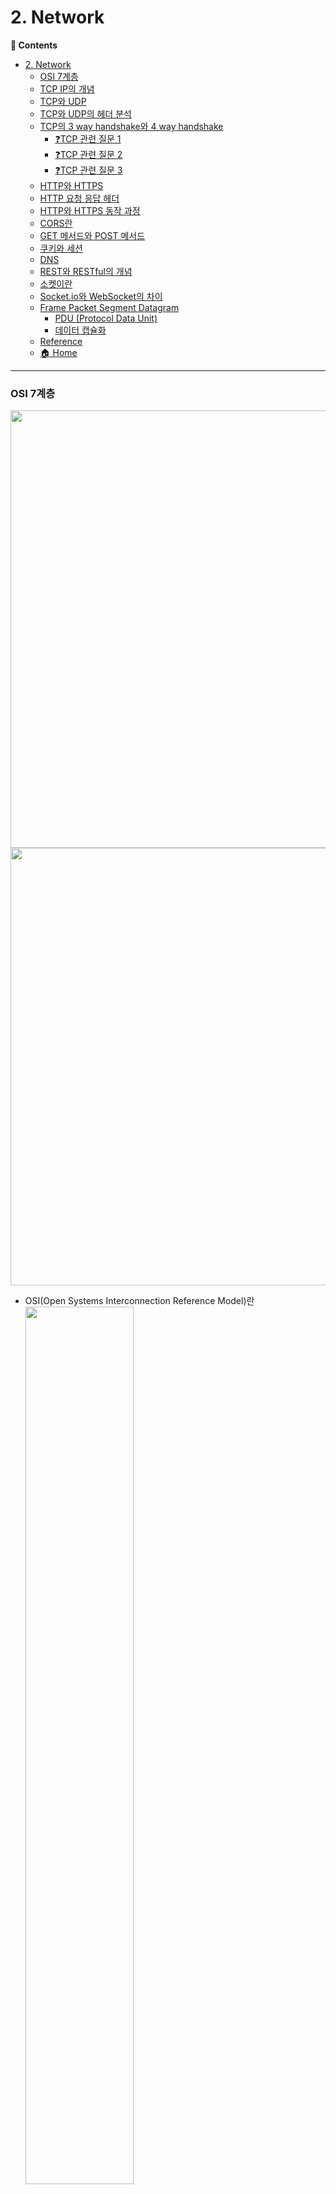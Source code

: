 # 2. Network
**:book: Contents**
- [2. Network](#2-network)
    - [OSI 7계층](#osi-7계층)
    - [TCP IP의 개념](#tcp-ip의-개념)
    - [TCP와 UDP](#tcp와-udp)
    - [TCP와 UDP의 헤더 분석](#tcp와-udp의-헤더-분석)
    - [TCP의 3 way handshake와 4 way handshake](#tcp의-3-way-handshake와-4-way-handshake)
      - [:question:TCP 관련 질문 1](#questiontcp-관련-질문-1)
      - [:question:TCP 관련 질문 2](#questiontcp-관련-질문-2)
      - [:question:TCP 관련 질문 3](#questiontcp-관련-질문-3)
    - [HTTP와 HTTPS](#http와-https)
    - [HTTP 요청 응답 헤더](#http-요청-응답-헤더)
    - [HTTP와 HTTPS 동작 과정](#http와-https-동작-과정)
    - [CORS란](#cors란)
    - [GET 메서드와 POST 메서드](#get-메서드와-post-메서드)
    - [쿠키와 세션](#쿠키와-세션)
    - [DNS](#dns)
    - [REST와 RESTful의 개념](#rest와-restful의-개념)
    - [소켓이란](#소켓이란)
    - [Socket.io와 WebSocket의 차이](#socketio와-websocket의-차이)
    - [Frame Packet Segment Datagram](#frame-packet-segment-datagram)
      - [PDU (Protocol Data Unit)](#pdu-protocol-data-unit)
      - [데이터 캡슐화](#데이터-캡슐화)
  - [Reference](#reference)
  - [:house: Home](#house-home)


---

### OSI 7계층
<img src="https://github.com/user-attachments/assets/75d24049-df36-4823-be9b-6b538ba81771" width="700px">
<img src="https://github.com/user-attachments/assets/bf90f469-1d9c-4e8e-a2af-22ab1f1ff1fb" width="700px">

* OSI(Open Systems Interconnection Reference Model)란
    <img src="./images/osi-7-layer.png" width="60%" height="60%">
    * 국제표준화기구(ISO)에서 개발한 모델로, 컴퓨터 네트워크 프로토콜 디자인과 통신을 계층으로 나누어 설명한 것이다.
    * 이 모델은 프로토콜을 기능별로 나눈 것이다. 
    * 각 계층은 하위 계층의 기능만을 이용하고, 상위 계층에게 기능을 제공한다. 
    * '프로토콜 스택' 혹은 '스택'은 이러한 계층들로 구성되는 프로토콜 시스템이 구현된 시스템을 가리키는데, 프로토콜 스택은 하드웨어나 소프트웨어 혹은 둘의 혼합으로 구현될 수 있다. 
    * 일반적으로 하위 계층들은 하드웨어로, 상위 계층들은 소프트웨어로 구현된다.
1. 물리 계층(Physical layer)
    * 네트워크의 기본 네트워크 하드웨어 전송 기술을 이룬다. 
    * 네트워크의 높은 수준의 기능의 논리 데이터 구조를 기초로 하는 필수 계층이다.
    * 전송 단위는 `Bit`이다.
      * 데이터를 0과 1의 전기적 신호로 변환
    * 전송에 필요한 기계적/전기적/기능적 특성을 정의
2. 데이터 링크 계층(Data link layer)
    * 포인트 투 포인트(Point to Point) 간 신뢰성있는 전송을 보장하기 위한 계층으로 CRC 기반의 오류 제어와 흐름 제어가 필요하다.
      * `CRC(Cyclic Redundancy Check)`는 데이터 전송 및 저장 시 오류를 감지하는 기술입니다. 
    * 주소 값은 물리적으로 할당 받는데, 이는 네트워크 카드가 만들어질 때부터 맥 주소(MAC address)가 정해져 있다는 뜻이다. 
    * 데이터 링크 계층의 가장 잘 알려진 예는 이더넷이다.
      * 이더넷(Ethernet)은 주로 근거리 통신망(LAN; Local Area Network)과 장거리 통신망(WAN; Wide Area Network)에서 가장 널리 사용되는 네트워크 기술 표준입니다. MAC(Media Access Control) 주소를 사용하여 각 기기를 식별합니다.
    * 송/수신 간 속도 차이 해결을 위한 `흐름 제어` 기능
    * 프레임 동기화 / 오류 제어 기능 / 노드 간 프레임 전송
    * 데이터 전송 단위는 Frame이다.
      * [암기tip] 데프콘 (데이터 Frame)
3. 네트워크 계층(Network layer)
    * 여러개의 노드를 거칠때마다 경로를 찾아주는 역할을 하는 계층으로 다양한 길이의 데이터를 네트워크들을 통해 전달하고, 그 과정에서 전송 계층이 요구하는 서비스 품질(QoS)을 제공하기 위한 기능적, 절차적 수단을 제공한다. 
    * 네트워크 계층은 라우팅, 흐름 제어, 세그멘테이션(segmentation/desegmentation), 오류 제어, 인터네트워킹(Internetworking) 등을 수행한다. 
      * `라우팅`: 네트워크에서 데이터 패킷을 목적지까지 전달하기 위한 최적 경로를 선택하는 과정
      * `흐름 제어`: 송신자와 수신자 간의 데이터 전송 속도를 조절하여 수신자의 처리 능력을 초과하지 않도록 하는 기술
      * `세그멘테이션`: 큰 데이터를 네트워크로 전송하기 쉽도록 작은 단위의 세그먼트로 나누는 과정
      * `디세그멘테이션`: 세그먼트로 나뉘어 전송된 데이터를 수신 측에서 다시 원래의 메시지로 재조립하는 과정
      * `오류 제어`: 데이터 전송 중 발생할 수 있는 오류를 감지하고 수정하는 기술
      * `인터네트워킹`: 서로 다른 네트워크들을 연결하여 하나의 큰 네트워크로 통합하는 기술
    * 논리적인 주소 구조(IP), 곧 네트워크 관리자가 직접 주소를 할당하는 구조를 가지며, 계층적(hierarchical)이다.
    * 데이터 전송 단위는 Datagram(Packet)이다.
    * 개방 시스템 간 네트워크 연결을 관리, 데이터 교환 경로를 설정(Routing), 트래픽 제어, 패킷 정보를 전달
4. 전송 계층(Transport layer)
    * 양 끝단(End to end)의 사용자들이 신뢰성있는 데이터를 주고 받을 수 있도록 해 주어, 상위 계층들이 데이터 전달의 유효성이나 효율성을 생각하지 않도록 해준다. 
    * `시퀀스 넘버 기반의 오류 제어 방식`을 사용한다.
      1. 패킷 식별: 각 데이터 패킷에 고유한 시퀸스 번호를 부여
      2. 순서 보장: 수신 측에서 패킷의 순서를 확인하고 올바른 순서로 재조립할 수 있음
      3. 중복 감지: 같은 시퀸스 번호를 가진 패킷이 중복 수신되면 이를 감지하고 제거
      4. 손실 감지: 시퀸스 번호의 불연속성을 통해 패킷 손실을 감지
      5. 재전송 요청: 손실된 패킷에 대해 특정 시퀸스 번호의 재전송을 요청
      6. 흐름 제어: 수신 측의 처리 능력에 맞춰 송신 측의 전송 속도를 조절
    * 전송 계층은 특정 연결의 유효성을 제어하고, 일부 프로토콜은 상태 개념이 있고(stateful), 연결 기반(connection oriented)이다. (이는 전송 계층이 패킷들의 전송이 유효한지 확인하고 전송 실패한 패킷들을 다시 전송한다는 것을 뜻한다.) 
    * 가장 잘 알려진 전송 계층의 예는 TCP이다.
    * 데이터 전송 단위는 Segment이다.
5. 세션 계층(Session layer)
    * 양 끝단의 응용 프로세스가 통신을 관리하기 위한 방법을 제공한다. 
    * 동시 송수신 방식(duplex), 반이중 방식(half-duplex), 전이중 방식(Full Duplex)의 통신과 함께, 체크 포인팅과 유휴, 종료, 다시 시작 과정 등을 수행한다. 
      * `duplex`: 양방향 통신 방식을 의미
      * `half-duplex`: 양방향 통신이 가능하지만, 동시에는 불가능한 방식 -> ex. 무전기
      * `full-duplex`: 양방향 동시 통신이 가능한 방식 -> ex. 전화
      * `check pointing`: 시스템의 현재 상태를 저장하여, 나중에 복구할 수 있게 하는 기술
      * `유휴`: 시스템이나 프로세스가 현재 작업을 수행하지 않고, 대기 상태에 있는 경우를 의미합니다. 자원이 사용되지 않고 비어 있는 상태입니다.
      * `종료(Termination)`: 프로그램이나 프로세스의 실행이 끝나는 것을 의미합니다.
      * `다시 시작(Restart)`: 시스템이나 프로그램을 종료한 후 다시 시작하는 것을 의미합니다.
    * 이 계층은 TCP/IP 세션을 만들고 없애는 책임을 진다.
    * 컴퓨터 간 `세션/연결을 생성/유지/종료`하여 적절한 통신 상태를 유지
6. 표현 계층(Presentation layer)
    * `코드 간의 번역`을 담당하여 사용자 시스템에서 데이터의 형식상 차이를 다루는 부담을 응용 계층으로부터 덜어 준다.
    * 응용-세션 간 코드/데이터 변환, 데이터 암호화/압
    * MIME 인코딩이나 암호화 등의 동작이 이 계층에서 이루어진다.
      * `MIME 인코딩`: 이메일을 통해 다양한 형식의 데이터를 안전하고 효율적으로 전송할 수 있게 해주는 기술
7. 응용 계층(Application layer)
    * 응용 프로세스와 직접 관계하여 일반적인 응용 서비스를 수행한다. 
    * 일반적인 응용 서비스는 관련된 응용 프로세스들 사이의 전환을 제공한다.
    * 응용 프로그램이 OSI 환경에 접속 가능한 서비스

> :arrow_double_up:[Top](#2-network)    :leftwards_arrow_with_hook:[Back](https://github.com/Do-Hee/tech-interview#2-network)    :information_source:[Home](https://github.com/Do-Hee/tech-interview#tech-interview)
> - [https://ko.wikipedia.org/wiki/OSI_%EB%AA%A8%ED%98%95](https://ko.wikipedia.org/wiki/OSI_%EB%AA%A8%ED%98%95)
> - [[입문용] 프로토콜과 OSI 7 layer 설명! 네트워크의 기능들이 어떻게 구조화 돼서 동작하는지를 설명합니다! 👍](https://www.youtube.com/watch?v=6l7xP7AnB64)

### TCP IP의 개념
<!-- * 네트워크를 상호 연결시켜 정보를 전송할 수 있도록 하는 기능을 가진 다수의 프로토콜이 모여있는 프로토콜 집합
* 인터넷: 데이터 링크 계층을 지원하는 네트워크는 TCP/IP 프로토콜을 이용하여 상호 연결하는 네트워크 -->

> :arrow_double_up:[Top](#2-network)    :leftwards_arrow_with_hook:[Back](https://github.com/Do-Hee/tech-interview#2-network)    :information_source:[Home](https://github.com/Do-Hee/tech-interview#tech-interview)
> - []()

### TCP와 UDP
* 네트워크 계층 중 **전송 계층에서 사용하는 프로토콜**
* `TCP(Transmission Control Protocol)`  
    <img src="./images/tcp-virtual-circuit.png" width="60%" height="60%">
    * 인터넷 상에서 데이터를 메세지의 형태(**세그먼트** 라는 블록 단위)로 보내기 위해 IP와 함께 사용하는 프로토콜이다.
    * TCP와 IP를 함께 사용하는데, IP가 데이터의 배달을 처리한다면 TCP는 패킷을 추적 및 관리한다.
      1. IP(Internet Protocol)
         * 데이터의 배달을 담당합니다.
         * 패킷의 주소 지정과 라우팅을 처리합니다.
         * 최선의 노력으로 패킷을 전달하지만, 신뢰성은 보장하지 않습니다.
      2. TCP(Transmission Control Protocol)
         * IP 위에서 동작하며, 신뢰성 있는 데이터 전송을 담당합니다.
         * 패킷을 추적하고 관리합니다.
           * 패킷의 순서를 유지합니다.
           * 손실된 패킷을 재전송합니다.
           * 중복된 패킷을 제거합니다.
         * 흐름제어와 혼잡제어를 수행합니다.
     => 즉, IP가 데이터를 목적지로 전송하는 역할을 한다면, TCP는 그 데이터가 올바르게, 순서대로, 그리고 완전하게 전달되도록 관리하는 역할을 합니다. 이 두 프로토콜이 함께 작동하여 인터넷 통신의 기반을 형성합니다. 
    * **연결형 서비스로** 가상 회선 방식을 제공한다.
        * `연결형 서비스란?` 연결형 서비스는 데이터를 전송하기 전에 송신자와 수신자 간의 논리적인 연결을 먼저 설정하고, 데이터 전송이 끝나면 연결을 종료하는 방식의 서비스입니다. 이 과정에서 데이터의 신뢰성 있는 전송을 보장하며, 오류 제어와 흐름 제어를 수행합니다.
        * 3-way handshaking과정을 통해 연결을 설정하고, 4-way handshaking을 통해 연결을 해제한다.
    * 흐름제어 및 혼잡제어를 제공한다.
        * 흐름제어
            * 데이터를 송신하는 곳과 수신하는 곳의 데이터 처리 속도를 조절하여 수신자의 버퍼 오버플로우를 방지하는 것
            * 송신하는 곳에서 감당이 안되게 많은 데이터를 빠르게 보내 수신하는 곳에서 문제가 일어나는 것을 막는다.
        * 혼잡제어
            * 네트워크 내의 패킷 수가 넘치게 증가하지 않도록 방지하는 것
            * 정보의 소통량이 과다하면 패킷을 조금만 전송하여 혼잡 붕괴 현상이 일어나는 것을 막는다.
    * 높은 신뢰성을 보장한다.
    * UDP보다 속도가 느리다.
    * 전이중(Full-Duplex), 점대점(Point to Point) 방식이다.
        * 전이중
            * 전송이 `양방향`으로 동시에 일어날 수 있다.
        * 점대점
            * 각 연결이 정확히 2개의 종단점을 가지고 있다.
            * TCP는 네트워크 상의 두 지점 간에 직접적이고 전용적인 논리적 연결을 설정하여, 통신하는 방식을 사용합니다. 이는 데이터가 특정 송신자에서 특정 수신자로 직접 전송되며, 중간에 다른 노드를 거치지 않고, 양 끝점 간에 신뢰성 있는 통신을 보장합니다. => 약간 배민에서 한집배달 느낌 ㅋㅋ
        * 멀티캐스팅이나 브로드캐스팅을 지원하지 않는다.
          * TCP는 오직 두 지점 간의 일대일 통신만을 지원하도록 설계되어 있어, 하나의 송신자가 여러 수신자에게 동시에 데이터를 보내는 멀티태스킹이나 네트워크 상의 모든 기기에 데이터를 보내는 브로드캐스팅과 같은 일대다 통신 방식을 직접적으로 구현할 수 없습니다.
    * 연속성보다 신뢰성있는 전송이 중요할 때에 사용된다.
    * 프로토콜 헤더는 기본적으로 `20~60 Byte`
    * 패킷 단위의 스트림 위주 전달
      * TCP는 데이터를 연속적인 바이트 스트림으로 취급하지만, 실제 전송 시에는 이를 적절한 크기의 패킷(세그먼트)로 나누어 순서대로 전송합니다. 수신 측에서는 이 패킷들을 다시 원래의 연속적인 데이터 스트림으로 재구성합니다.
* `UDP(User Datagram Protocol)`  
    <img src="./images/udp-datagram.png" width="60%" height="60%">
    * 데이터를 **데이터그램** 단위로 처리하는 프로토콜이다.
      * 세그먼트는 TCP에서 사용하는 연속적인 데이터 스트림의 일부로, 순서가 있고 신뢰성 있는 전송을 보장하는 반면, 데이터그램은 UDP에서 사용되는 독립적인 메시지 단위로, 순서나 신뢰성이 보장되지 않지만 빠른 전송이 가능합니다.
    * **비연결형 서비스로** 데이터그램 방식을 제공한다.
        * 연결을 위해 할당되는 논리적인 경로가 없다.
        * 그렇기 때문에 각각의 패킷은 다른 경로로 전송되고, 각각의 패킷은 독립적인 관계를 지니게 된다.
        * 이렇게 데이터를 서로 다른 경로로 독립적으로 처리한다.
    * 정보를 주고 받을 때 정보를 보내거나 받는다는 신호절차를 거치지 않는다.
    * UDP헤더의 CheckSum 필드를 통해 최소한의 오류만 검출한다.
    * 신뢰성이 낮다.
    * TCP보다 속도가 빠르다.
    * 신뢰성보다는 연속성이 중요한 서비스, 예를 들면 실시간 서비스(streaming)에 사용된다.
* 참고
  * UDP와 TCP는 각각 별도의 포트 주소 공간을 관리하므로 같은 포트 번호를 사용해도 무방하다. 즉, 두 프로토콜에서 동일한 포트 번호를 할당해도 서로 다른 포트로 간주한다.
    * ex. UDP와 TCP의 독립적인 포트 사용
      예를 들어, 한 컴퓨터에서 다음과 같이 서비스를 운영할 수 있습니다.
      * TCP 80번 포트: 웹 서버 (HTTP)
      * UDP 80번 포트: 게임 서버<br/>
      
      => 이 경우, 두 서비스는 같은 포트 번호(80)를 사용하지만, 서로 다른 프로토콜(TCP와 UDP)를 사용하기 때문에 충돌 없이 동작합니다.
  * 또한 같은 모듈(UDP or TCP) 내에서도 클라이언트 프로그램에서 동시에 여러 커넥션을 확립한 경우에는 서로 다른 포트 번호를 동적으로 할당한다. (동적할당에 사용되는 포트번호는 49,152~65,535이다.)
    * ex. 클라이언트의 동적 포트 할당
      웹 브라우저로 여러 웹사이트에 동시 접속하는 상황을 가정해보겠습니다.
      * 브라우저가 `www.example1.com`에 접속: 운영체제가 TCP 50001번 포트를 할당
      * 동시에 `www.example2.com`에 접속: 운영체제가 TCP 50002번 포트를 할당
      * 또 다른 탭에서 `www.example3.com`에 접속: 운영체제가 TCP 50003번 포트를 할당<br/>
      
      => 이렇게 하나의 프로그램(웹 브라우저)이 여러 연결을 만들 때, 운영체제는 각 연결에 대해 서로 다른 임시 포트 번호를 동적으로 할당합니다. 이를 통해 각 연결을 구분하고 데이터를 올바르게 라우팅할 수 있습니다. 
> :arrow_double_up:[Top](#2-network)    :leftwards_arrow_with_hook:[Back](https://github.com/Do-Hee/tech-interview#2-network)    :information_source:[Home](https://github.com/Do-Hee/tech-interview#tech-interview)
> - [http://mangkyu.tistory.com/15](http://mangkyu.tistory.com/15)
> - [http://ddooooki.tistory.com/21](http://ddooooki.tistory.com/21)
> - [http://www.inven.co.kr/webzine/news/?news=165870](http://www.inven.co.kr/webzine/news/?news=165870)

### TCP와 UDP의 헤더 분석

#### TCP Header
* TCP는 상위계층으로부터 데이터를 받아 **헤더**를 추가해 IP로 전송

![tcpheader](./images/tcpheader.png)

|필드|내용|크기(bits)|
|----|----|----|
|Source Port(송신지 포트)|출발지 포트 번호|16|
|Destination Port(수신지 포트)|목적지 포트 번호|16|
|Sequence Number(일련 번호)|송신자가 지정하는 순서 번호, **전송되는 바이트 수** 기준으로 증가<br/>SYN = 1 : 초기 시퀀스 번호. ACK 번호는 이 값에 + 1|32|<br/>송신자 --> 수신자 / 원활한 흐름 제어 목적
|Acknowledgment(ACK) Number(확인 응답 번호)|수신 프로세스가 제대로 **수신한 바이트의 수** 응답 용<br/>수신자가 송신자에게, 다음번 데이터가 몇 번째인지 전달|32|
|Header Length(Data Offset, 헤더 길이)|TCP 헤더 길이를 4바이트 단위로 표시(최소 20, 최대 60 바이트)<br/>실제 데이터 상에서의 TCP 세그먼트의 시작 위치의 오프셋|4|
|Resv(Reserved, 예약된 필드)|나중을 위해 0으로 채워진 예약 필드<br/>즉, 현재는 특별한 기능이 없지만, TCP 프로토콜의 향후 확장을 위해 남겨둔 공간|6|
|Flag Bit(TCP 플래그)|SYN, ACK, FIN 등 제어 번호(아래 표 참고)|6|
|Window Size(윈도우 크기)|**수신 윈도우의 버퍼 크기** 지정(0이면 송신 중지). 상대방의 확인 없이 전송 가능한 최대 바이트 수<br/>한 번에 전송할 수 있는 데이터 양|16|
|TCP Checksum(체크섬)|헤더와 데이터의 에러 확인 용도<br/>패킷의 오류 검출 코드|16|
|Urgent Pointer(긴급 위치)|현재 순서 번호부터 표시된 바이트까지 긴급한 데이터임을 표시, URG 플래그 비트가 지정된 경우에만 유효|16|
|Options|추가 옵션 있을 경우 표시|0~40|

  * Flag Bit

    |종류|내용|
    |----|----|
    |URG|- 긴급 위치 필드 유효 여부 설정<br/>- 긴급하게 처리해야 하는 데이터가 있음을 나타내며, URG플래그가 설정되면, 수신 측은 일반 데이터보다 우선적으로 이 데이터를 처리합니다. 예를 들면 파일 전송 중 전송 중단 요청과 같은 긴급 제어 메시지를 보낼 때 사용될 수 있습니다.<br/>- PSH 플래그와의 차이: PSH는 데이터를 즉시 전달하라는 의미인 반면, URG는 데이터의 우선순위를 높이는 의미입니다.|
    |ACK|응답 유효 여부 설정. 최초의 SYN 패킷 이후 모든 패킷은 ACK 플래그 설정 필요. 데이터를 잘 받았으면 긍정 응답으로 ACK(=SYN+1) 전송|
    |PSH|- 수신측에 버퍼링된 데이터를 상위 계층에 즉시 전달할 때<br/>- 밀어넣기, 즉각 전송 요구<br/>- PUSH 플래그는 TCP 헤더에 있는 플래그 중 하나로, 데이터를 즉시 처리해야 함을 나타냅니다. 이 플래그가 설정되면 수신 측에서는 버퍼에 데이터를 쌓아두지 않고, 즉시 상위 계층(응용 프로그램)으로 전달합니다.<br/>   1. 일반적으로 TCP는 효율성을 위해 데이터를 버퍼에 모아둡니다.<br/>   2. PSH 플래그가 설정되면 이 버퍼링 과정을 건너뜁니다.<br/>   3. 송신 측에서는 데이터를 즉시 보내라는 의미입니다.<br/>   4. 수신 측에서는 받은 데이터를 즉시 응용 프로그램에 전달하라는 의미입니다.<br/>=> 해당 기능은 실시간 통신이나 즉각적인 응답이 필요한 상황에서 유용하게 사용됩니다.<br/>|
    |RST|연결 리셋 응답 혹은 유효하지 않은 세그먼트 응답<br/>연결 초기화 비트|
    |SYN|연결 설정 요청. 양쪽이 보낸 최초 패킷에만 SYN 플래그 설정|
    |FIN|연결 종료 의사 표시|

#### UDP Header
![udpheader](./images/udpheader.png)

|필드|내용|크기(bits)|
|----|----|----|
|Source Port, Destination Port|송수신 애플리케이션의 포트 번호|16|
|Length|헤더와 데이터 포함 전체 길이|16|
|Checksum|헤더와 데이터의 에러 확인 용도. UDP는 에러 복구를 위한 필드가 불필요하기 때문에 TCP 헤더에 비해 간단|16|

> :arrow_double_up:[Top](#2-network)    :leftwards_arrow_with_hook:[Back](https://github.com/Do-Hee/tech-interview#2-network)    :information_source:[Home](https://github.com/Do-Hee/tech-interview#tech-interview)
> - [TCP 와 UDP 차이를 자세히 알아보자](https://velog.io/@hidaehyunlee/TCP-%EC%99%80-UDP-%EC%9D%98-%EC%B0%A8%EC%9D%B4)
> - [TCP, UDP header](https://cysecguide.blogspot.com/2018/04/tcp-udp-header.html)
> - [TCP 와 UDP [동작원리/헤더/차이점]](https://m.blog.naver.com/PostView.nhn?blogId=minki0127&logNo=220804490550&proxyReferer=https:%2F%2Fwww.google.com%2F)
> - [https://idchowto.com/?p=18352](https://idchowto.com/?p=18352)
> - [https://m.blog.naver.com/PostView.nhn?blogId=koromoon&logNo=120162515270&proxyReferer=https%3A%2F%2Fwww.google.co.kr%2F](https://m.blog.naver.com/PostView.nhn?blogId=koromoon&logNo=120162515270&proxyReferer=https%3A%2F%2Fwww.google.co.kr%2F)
> - [TCP 헤더 이렇게 외워볼까](https://www.youtube.com/watch?v=j6jN0QjHk_Y)

### TCP의 3 way handshake와 4 way handshake
![image](https://github.com/user-attachments/assets/96c2221c-1b8f-4b41-97f3-8db14deceec1)
![image](https://github.com/user-attachments/assets/30e0b0e8-8b18-4acf-80b2-9f987a434f8e)

* TCP는 장치들 사이에 논리적인 접속을 성립(establish)하기 위하여 연결을 설정하여 **신뢰성을 보장하는 연결형 서비스** 이다.
* 3-way handshake 란
  * TCP 통신을 이용하여 데이터를 전송하기 위해 네트워크 **연결을 설정(Connection Establish)** 하는 과정
  * 양쪽 모두 데이터를 전송할 준비가 되었다는 것을 보장하고, 실제로 데이터 전달이 시작하기 전에 한 쪽이 다른 쪽이 준비되었다는 것을 알 수 있도록 한다.
  * 즉, TCP/IP 프로토콜을 이용해서 통신을 하는 응용 프로그램이 데이터를 전송하기 전에 먼저 정확한 전송을 보장하기 위해 상대방 컴퓨터와 사전에 세션을 수립하는 과정을 의미한다.
      * A 프로세스(Client)가 B 프로세스(Server)에 연결을 요청
        <img src="./images/3-way-handshaking.png" width="60%" height="60%">
        1. A -> B: SYN
            * 접속 요청 프로세스 A가 연결 요청 메시지 전송 (SYN)
            * 송신자가 최초로 데이터를 전송할 때 Sequence Number를 임의의 랜덤 숫자로 지정하고, SYN 플래그 비트를 1로 설정한 세그먼트를 전송한다.
            * PORT 상태 - B: LISTEN, A: CLOSED
        2. B -> A: SYN + ACK
            * 접속 요청을 받은 프로세스 B가 요청을 수락했으며, 접속 요청 프로세스인 A도 포트를 열어 달라는 메시지 전송 (SYN + ACK)
            * 수신자는 Acknowledgement Number 필드를 (Sequence Number + 1)로 지정하고, SYN과 ACK 플래그 비트를 1로 설정한 세그먼트를 전송한다.
            * PORT 상태 - B: SYN_RCV, A: CLOSED
        3. A -> B: ACK
            * PORT 상태 - B: SYN_RCV, A: ESTABLISHED
            * 마지막으로 접속 요청 프로세스 A가 수락 확인을 보내 연결을 맺음 (ACK)
            * 이때, 전송할 데이터가 있으면 이 단계에서 데이터를 전송할 수 있다.
            * PORT 상태 - B: ESTABLISHED, A: ESTABLISHED
* 4-way handshake 란
  * TCP의 **연결을 해제(Connection Termination)** 하는 과정
      * A 프로세스(Client)가 B 프로세스(Server)에 연결 해제를 요청
        <img src="./images/4-way-handshaking.png" width="60%" height="60%">
        1. A -> B: FIN
            * 프로세스 A가 연결을 종료하겠다는 FIN 플래그를 전송
            * 프로세스 B가 FIN 플래그로 응답하기 전까지 연결을 계속 유지
        2. B -> A: ACK
            * 프로세스 B는 일단 확인 메시지를 보내고 자신의 통신이 끝날 때까지 기다린다. (이 상태가 TIME_WAIT 상태)
            * 수신자는 Acknowledgement Number 필드를 (Sequence Number + 1)로 지정하고, ACK 플래그 비트를 1로 설정한 세그먼트를 전송한다.
            * 그리고 자신이 전송할 데이터가 남아있다면 이어서 계속 전송한다.
        3. B -> A: FIN
            * 프로세스 B가 통신이 끝났으면 연결 종료 요청에 합의한다는 의미로 프로세스 A에게 FIN 플래그를 전송
        4. A -> B: ACK
            * 프로세스 A는 확인했다는 메시지를 전송
* 참고 - ***포트(PORT) 상태 정보***
  * CLOSED: 포트가 닫힌 상태
  * LISTEN: 포트가 열린 상태로 연결 요청 대기 중
  * SYN_RCV: SYNC 요청을 받고 상대방의 응답을 기다리는 중
  * ESTABLISHED: 포트 연결 상태
* 참고 - ***플래그 정보***
  * TCP Header에는 CONTROL BIT(플래그 비트, 6bit)가 존재하며, 각각의 bit는 "URG-ACK-PSH-RST-SYN-FIN"의 의미를 가진다.
    * 즉, 해당 위치의 bit가 1이면 해당 패킷이 어떠한 내용을 담고 있는 패킷인지를 나타낸다.
  * SYN(Synchronize Sequence Number) / 000010
    * 연결 설정. Sequence Number를 랜덤으로 설정하여 세션을 연결하는 데 사용하며, 초기에 Sequence Number를 전송한다.
  * ACK(Acknowledgement) / 010000
    * 응답 확인. 패킷을 받았다는 것을 의미한다.
    * Acknowledgement Number 필드가 유효한지를 나타낸다.
    * 양단 프로세스가 쉬지 않고 데이터를 전송한다고 가정하면 최초 연결 설정 과정에서 전송되는 첫 번째 세그먼트를 제외한 모든 세그먼트의 ACK 비트는 1로 지정된다고 생각할 수 있다.
  * FIN(Finish) / 000001
    * 연결 해제. 세션 연결을 종료시킬 때 사용되며, 더 이상 전송할 데이터가 없음을 의미한다.

> :arrow_double_up:[Top](#2-network)    :leftwards_arrow_with_hook:[Back](https://github.com/Do-Hee/tech-interview#2-network)    :information_source:[Home](https://github.com/Do-Hee/tech-interview#tech-interview)
> - [http://needjarvis.tistory.com/157](http://needjarvis.tistory.com/157)
> - [http://hyeonstorage.tistory.com/286](http://hyeonstorage.tistory.com/286)

#### :question:TCP 관련 질문 1
* Q. TCP의 연결 설정 과정(3단계)과 연결 종료 과정(4단계)이 단계가 차이나는 이유?
  * A. Client가 데이터 전송을 마쳤다고 하더라도 Server는 아직 보낼 데이터가 남아있을 수 있기 때문에 일단 FIN에 대한 ACK만 보내고, 데이터를 모두 전송한 후에 자신도 FIN 메시지를 보내기 때문이다.
  * [관련 Reference](http://ddooooki.tistory.com/21)

#### :question:TCP 관련 질문 2
* Q. 만약 Server에서 FIN 플래그를 전송하기 전에 전송한 패킷이 Routing 지연이나 패킷 유실로 인한 재전송 등으로 인해 FIN 패킷보다 늦게 도착하는 상황이 발생하면 어떻게 될까?
  * A. 이러한 현상에 대비하여 Client는 Server로부터 FIN 플래그를 수신하더라도 일정시간(Default: 240sec)동안 세션을 남겨 놓고 잉여 패킷을 기다리는 과정을 거친다. (TIME_WAIT 과정)
  * [관련 Reference](http://mindnet.tistory.com/entry/%EB%84%A4%ED%8A%B8%EC%9B%8C%ED%81%AC-%EC%89%BD%EA%B2%8C-%EC%9D%B4%ED%95%B4%ED%95%98%EA%B8%B0-22%ED%8E%B8-TCP-3-WayHandshake-4-WayHandshake)

#### :question:TCP 관련 질문 3
* Q. 초기 Sequence Number인 ISN을 0부터 시작하지 않고 난수를 생성해서 설정하는 이유?
  * A. Connection을 맺을 때 사용하는 포트(Port)는 유한 범위 내에서 사용하고 시간이 지남에 따라 재사용된다. 따라서 두 통신 호스트가 과거에 사용된 포트 번호 쌍을 사용하는 가능성이 존재한다. 서버 측에서는 패킷의 SYN을 보고 패킷을 구분하게 되는데 난수가 아닌 순처적인 Number가 전송된다면 이전의 Connection으로부터 오는 패킷으로 인식할 수 있다. 이런 문제가 발생할 가능성을 줄이기 위해서 난수로 ISN을 설정한다.
  * [관련 Reference](http://asfirstalways.tistory.com/356)

### HTTP와 HTTPS
- HTTP 프로토콜
    - 개념 
        - HyperText Transfer Protocol
        - 웹 상에서 클라이언트와 서버 간에 요청/응답(request/response)으로 정보를 주고 받을 수 있는 프로토콜
    - 특징 
        - 주로 HTML 문서를 주고받는 데에 쓰인다. 
        - TCP와 UDP를 사용하며, **80번 포트**를 사용한다.
        - 1) 비연결(Connectionless)
            - 클라이언트가 요청을 서버에 보내고 서버가 적절한 응답을 클라이언트에 보내면 바로 연결이 끊긴다.
        - 2) 무상태(Stateless)
            - 연결을 끊는 순간 클라이언트와 서버의 통신은 끝나며 상태 정보를 유지하지 않는다.
            - 각각의 클라이언트 요청에 대한 상태 정보(ex. 로그인 상태, 장바구니 내용, 이전 페이지 방문기록 등)를 서버가 유지하지 않는다는 의미입니다. 간단히 말해서, 서버는 이전 요청과 현재 요청을 연결짓지 않습니다. 만약 HTTP가 "state"하다면 매우 복잡해집니다. 그러나, 상황에 따라서 상태를 유지해야되는 경우가 있는데요, 그런 경우에는 쿠키나 세션을 사용하여 상태정보를 클라이언트와 서버간에 주고 받을 수 있습니다. 
- HTTPS 프로토콜 
    - 개념 
        - HyperText Transfer Protocol over Secure Socket Layer
            - 또는 HTTP over TLS, HTTP over SSL, HTTP Secure
        - 웹 통신 프로토콜인 HTTP의 보안이 강화된 버전의 프로토콜
    - 특징 
        - HTTPS의 기본 TCP/IP 포트로 **443번 포트**를 사용한다.
        - HTTPS는 소켓 통신에서 일반 텍스트를 이용하는 대신에, 웹 상에서 정보를 암호화하는 SSL이나 TLS 프로토콜을 통해 세션 데이터를 암호화한다. 
            - TLS(Transport Layer Security) 프로토콜은 SSL(Secure Socket Layer) 프로토콜에서 발전한 것이다.
              - SSL(Secure Socket Layer)
                - 웹 브라우저 <-> 서버 간 안전한 데이터 전송 목적
                - https로 시작
                - 443번 포트 사용
              - TLS (Transport Layer Security)
                - 인터넷 커뮤니케이션을 위한 개인 정보와 데이터 무결성을 제공하는 보안 프로토콜
                - SSL의 개선 버전
            - 두 프로토콜의 주요 목표는 기밀성(사생활 보호), 데이터 무결성, ID 및 디지털 인증서를 사용한 인증을 제공하는 것이다.
        - 따라서 데이터의 적절한 보호를 보장한다. 
            - 보호의 수준은 웹 브라우저에서의 구현 정확도와 서버 소프트웨어, 지원하는 암호화 알고리즘에 달려있다.
        - 금융 정보나 메일 등 중요한 정보를 주고받는 것은 HTTPS를, 아무나 봐도 상관 없는 페이지는 HTTP를 사용한다.
- HTTPS가 필요한 이유?
    - 클라이언트인 웹브라우저가 서버에 HTTP를 통해 웹 페이지나 이미지 정보를 요청하면 서버는 이 요청에 응답하여 요구하는 정보를 제공하게 된다.
    - 웹 페이지(HTML)는 텍스트이고, HTTP를 통해 이런 텍스트 정보를 교환하는 것이다.
    - 이때 주고받는 텍스트 정보에 주민등록번호나 비밀번호와 같이 민감한 정보가 포함된 상태에서 네트워크 상에서 중간에 제3자가 정보를 가로챈다면 보안상 큰 문제가 발생한다.
    - 즉, 중간에서 정보를 볼 수 없도록 주고받는 정보를 암호화하는 방법인 HTTPS를 사용하는 것이다.
- HTTPS의 원리 
    - **[공개키 알고리즘 방식](https://github.com/WeareSoft/tech-interview/blob/master/contents/security.md#대칭키와-비대칭키-차이)**
    - 암호화, 복호화시킬 수 있는 서로 다른 키(공개키, 개인키)를 이용한 암호화 방법 
        - 공개키: 모두에게 공개. 공캐키 저장소에 등록 
        - 개인키(비공개키): 개인에게만 공개. 클라이언트-서버 구조에서는 서버가 가지고 있는 비공개키 
    - 클라이언트 -> 서버 
        - 사용자의 데이터를 **공개키로 암호화** (공개키를 얻은 인증된 사용자)
        - 서버로 전송 (데이터를 가로채도 개인키가 없으므로 **복호화할 수 없음**)
        - 서버의 **개인키를 통해 복호화**하여 요청 처리 
- HTTPS의 장단점
    - 장점 
        - 네트워크 상에서 열람, 수정이 불가능하므로 안전하다.
    - 단점 
        - 암호화를 하는 과정이 웹 서버에 부하를 준다.
        - HTTPS는 설치 및 인증서를 유지하는데 추가 비용이 발생한다.
        - HTTP에 비해 느리다. 
        - 인터넷 연결이 끊긴 경우 재인증 시간이 소요된다.
            - HTTP는 비연결형으로 웹 페이지를 보는 중 인터넷 연결이 끊겼다가 다시 연결되어도 페이지를 계속 볼 수 있다.
            - 그러나 HTTPS의 경우에는 소켓(데이터를 주고 받는 경로) 자체에서 인증을 하기 때문에 인터넷 연결이 끊기면 소켓도 끊어져서 다시 HTTPS 인증이 필요하다.
            
> :arrow_double_up:[Top](#2-network)    :leftwards_arrow_with_hook:[Back](https://github.com/Do-Hee/tech-interview#2-network)    :information_source:[Home](https://github.com/Do-Hee/tech-interview#tech-interview)
> - [https://ko.wikipedia.org/wiki/HTTPS](https://ko.wikipedia.org/wiki/HTTPS)
> - [https://jeong-pro.tistory.com/89](https://jeong-pro.tistory.com/89)
> - [https://m.blog.naver.com/reviewer__/221294104297](https://m.blog.naver.com/reviewer__/221294104297)
> - [https://www.ibm.com/support/knowledgecenter/ko/SSFKSJ_7.1.0/com.ibm.mq.doc/sy10630_.htm](https://www.ibm.com/support/knowledgecenter/ko/SSFKSJ_7.1.0/com.ibm.mq.doc/sy10630_.htm)


### HTTP 요청 응답 헤더
- HTTP 헤더 내 일반 헤더(General Header) 항목
    - 요청 및 응답 메시지 모두에서 사용 가능한 일반 목적의(기본적인) 헤더 항목
    - 주요 항목들
        - **Date**: HTTP 메시지를 생성한 일시 (RFC 1123에서 규정)
            - `Date: Sat, 2 Oct 2018 02:00:12 GMT`
        - **Connection**: 클라이언트와 서버 간 연결에 대한 옵션 설정(다소 모호한 복잡성 있음)
            - `Connection: close` => 현재 HTTP 메시지 직후에 TCP 접속을 끊는다는 것을 알림
            - `Connection: Keep-Alive` => 현재 TCP 커넥션을 유지
        - **Cache-Control** 
        - **Pragma**
        - **Trailer**
-  HTTP 헤더 내 엔터티/개체 헤더 (Entity Header) 항목
    - 요청 및 응답 메시지 모두에서 사용 가능한 Entity(콘텐츠, 본문, 리소스 등)에 대한 설명 헤더 
    - 주요 항목들
        - **Content-Type**: 해당 개체에 포함되는 미디어 타입 정보
            - 컨텐츠의 타입(MIME 미디어 타입) 및 문자 인코딩 방식(EUC-KR,UTF-8 등)을 지정
            - 타입 및 서브타입(type/subtype)으로 구성 
            - `Content-Type: text/html; charset-latin-1` => 해당 개체가 html으로 표현된 텍스트 문서이고, iso-latin-1 문자 인코딩 방식으로 표현됨
        - **Content-Language**: 해당 개체와 가장 잘 어울리는 사용자 언어(자연언어)
        - **Content-Encoding**: 해당 개체 데이터의 압축 방식
            - `Content-Encoding: gzip, deflate`
            - 만일 압축이 시행되었다면, Content-Encoding 및 Content-Length 2개 항목을 토대로 압축 해제 가능 
        - **Content-Length**: 전달되는 해당 개체의 바이트 길이 또는 크기(10진수)
            - 응답 메시지 Body의 길이를 지정하거나, 특정 지정된 개체의 길이를 지정함
        - **Content-Location**: 해당 개체가 실제 어디에 위치하는가를 알려줌
        - **Content-Disposition**: 응답 Body를 브라우저가 어떻게 표시해야 할지 알려주는 헤더
            - inline인 경우 웹페이지 화면에 표시되고, attachment인 경우 다운로드
            - `Content-Disposition: inline`
            - `Content-Disposition: attachment; filename='filename.csv'`
            - 다운로드되길 원하는 파일은 attachment로 값을 설정하고, filename 옵션으로 파일명까지 지정해줄 수 있다.
            - 파일용 서버인 경우 이 태그를 자주 사용
        - **Content-Security-Policy**: 다른 외부 파일들을 불러오는 경우, 차단할 소스와 불러올 소스를 명시
            - *XSS 공격*에 대한 방어 가능 (허용한 외부 소스만 지정 가능)
            - `Content-Security-Policy: default-src https:` => https를 통해서만 파일을 가져옴
            - `Content-Security-Policy: default-src 'self'` => 자신의 도메인의 파일들만 가져옴
            - `Content-Security-Policy: default-src 'none'` => 파일을 가져올 수 없음
        - **Location**: 리소스가 리다이렉트(redirect)된 때에 이동된 주소, 또는 새로 생성된 리소스 주소
            - 300번대 응답이나 201 Created 응답일 때 어느 페이지로 이동할지를 알려주는 헤더
            - 새로 생성된 경우에 HTTP 상태 코드 `201 Created`가 반환됨
            - `HTTP/1.1 302 Found  Location: /`
                - 이런 응답이 왔다면 브라우저는 / 주소로 redirect한다.
        - **Last-Modified**: 리소스를 마지막으로 갱신한 일시
- HTTP 헤더 내 요청 헤더 (Request Header) 항목
    - 요청 헤더는 HTTP 요청 메시지 내에서만 나타나며 가장 방대하다.
    - 주요 항목들
        - **Host**: 요청하는 호스트에 대한 호스트명 및 포트번호 (***필수***)
            - Host 필드에 도메인명 및 호스트명 모두를 포함한 전체 URI(FQDN) 지정 필요
            - 이에 따라 동일 IP 주소를 갖는 단일 서버에 여러 사이트가 구축 가능
        - **User-Agent**: 클라이언트 소프트웨어(브라우저, OS) 명칭 및 버전 정보
        - **From**: 클라이언트 사용자 메일 주소 
            - 주로 검색엔진 웹 로봇의 연락처 메일 주소를 나타냄
            - 때로는, 이 연락처 메일 주소를 User-Agent 항목에 두는 경우도 있음
        - **Cookie**: 서버에 의해 Set-Cookie로 클라이언트에게 설정된 쿠키 정보
        - **Referer**: 바로 직전에 머물었던 웹 링크 주소
        - **If-Modified-Since**: 제시한 일시 이후로만 변경된 리소스를 취득 요청
        - **Authorization**: 인증 토큰(JWT/Bearer 토큰)을 서버로 보낼 때 사용하는 헤더
            - 토큰의 종류(Basic, Bearer 등) + 실제 토큰 문자를 전송
        - **Origin**
            - 서버로 POST 요청을 보낼 때, 요청이 어느 주소에서 시작되었는지 나타냄
            - 여기서 요청을 보낸 주소와 받는 주소가 다르면 *CORS 에러*가 발생
            - 응답 헤더의 **Access-Control-Allow-Origin**와 관련 
    - 다음 4개는 주로 HTTP 메세지 Body의 속성 또는 내용 협상용 항목들
        - **Accept**: 클라이언트 자신이 원하는 미디어 타입 및 우선순위를 알림
            - `Accept: */*` => 어떤 미디어 타입도 가능
            - `Accept: image/*` => 모든 이미지 유형
        - **Accept-Charset**: 클라이언트 자신이 원하는 문자 집합
        - **Accept-Encoding**: 클라이언트 자신이 원하는 문자 인코딩 방식
        - **Accept-Language**: 클라이언트 자신이 원하는 가능한 언어
        - 각각이 HTTP Entity Header 항목 중에 `Content-Type, Content-Type charset-xxx, Content-Encoding, Content-Language`과 일대일로 대응됨
- HTTP 헤더 내 응답 헤더 (Response Header) 항목
    - 특정 유형의 HTTP 요청이나 특정 HTTP 헤더를 수신했을 때, 이에 응답한다.
    - 주요 항목들
        - **Server**: 서버 소프트웨어 정보
        - **Accept-Range**
        - **Set-Cookie**: 서버측에서 클라이언트에게 세션 쿠키 정보를 설정 (RFC 2965에서 규정)
        - **Expires**: 리소스가 지정된 일시까지 캐시로써 유효함
        - **Age**: 캐시 응답. max-age 시간 내에서 얼마나 흘렀는지 알려줌(초 단위)
        - **ETag**: HTTP 컨텐츠가 바뀌었는지를 검사할 수 있는 태그
        - **Proxy-authenticate**
        - **Allow**: 해당 엔터티에 대해 서버 측에서 지원 가능한 HTTP 메소드의 리스트를 나타냄
            - 때론, HTTP 요청 메세지의 HTTP 메소드 OPTIONS에 대한 응답용 항목
                - OPTIONS: 웹서버측 제공 HTTP 메소드에 대한 질의
            - `Allow: GET,HEAD` => 웹 서버측이 제공 가능한 HTTP 메서드는 GET,HEAD 뿐임을 알림 (405 Method Not Allowed 에러와 함께)
        - **Access-Control-Allow-Origin**: 요청을 보내는 프론트 주소와 받는 백엔드 주소가 다르면 *CORS 에러*가 발생
            * 서버에서 이 헤더에 프론트 주소를 적어주어야 에러가 나지 않는다.
            * `Access-Control-Allow-Origin: www.zerocho.com`
                * 프로토콜, 서브도메인, 도메인, 포트 중 하나만 달라도 CORS 에러가 난다.
            * `Access-Control-Allow-Origin: *`
                * 만약 주소를 일일이 지정하기 싫다면 *으로 모든 주소에 CORS 요청을 허용되지만 그만큼 보안이 취약해진다.
            * 유사한 헤더로 `Access-Control-Request-Method, Access-Control-Request-Headers, Access-Control-Allow-Methods, Access-Control-Allow-Headers` 등이 있다. 

> :arrow_double_up:[Top](#2-network)    :leftwards_arrow_with_hook:[Back](https://github.com/Do-Hee/tech-interview#2-network)    :information_source:[Home](https://github.com/Do-Hee/tech-interview#tech-interview)
> - [http://www.ktword.co.kr/abbr_view.php?nav=&m_temp1=5905&id=902](http://www.ktword.co.kr/abbr_view.php?nav=&m_temp1=5905&id=902)
> - [https://gmlwjd9405.github.io/2019/01/28/http-header-types.html](https://gmlwjd9405.github.io/2019/01/28/http-header-types.html)
> - [https://developer.mozilla.org/en-US/docs/Web/HTTP/Headers](https://developer.mozilla.org/en-US/docs/Web/HTTP/Headers)

### HTTP와 HTTPS 동작 과정
#### HTTP 동작 과정
* 서버 접속 -> 클라이언트 -> 요청 -> 서버 -> 응답 -> 클라이언트 -> 연결 종료
1. **사용자가 웹 브라우저에 URL 주소 입력**
2. **DNS 서버에 웹 서버의 호스트 이름을 IP 주소로 변경 요청**
3. **웹 서버와 TCP 연결 시도**
    * 3way-handshaking
4. **클라이언트가 서버에게 요청**
    * HTTP Request Message = Request Header + 빈 줄 + Request Body
    * Request Header
      * 요청 메소드 + 요청 URI + HTTP 프로토콜 버전
        * ```GET /background.png HTTP/1.0``` ```POST / HTTP 1.1```
        * Header 정보(key-value 구조)
    * 빈 줄
      * 요청에 대한 모든 메타 정보가 전송되었음을 알리는 용도
    * Request Body
      * GET, HEAD, DELETE, OPTIONS처럼 리소스를 가져오는 요청은 바디 미포함
      * 데이터 업데이트 요청과 관련된 내용 (HTML 폼 콘텐츠 등)
5. **서버가 클라이언트에게 데이터 응답**
    * HTTP Response Message = Response Header + 빈 줄 + Response Body
    * Response Header
      * HTTP 프로토콜 버전 + 응답 코드 + 응답 메시지
        * ex. ```HTTP/1.1 404 Not Found.```
      * Header 정보(key-value 구조)
    * 빈 줄
      * 요청에 대한 모든 메타 정보가 전송되었음을 알리는 용도
    * Response Body
      * 응답 리소스 데이터
        * 201, 204 상태 코드는 바디 미포함
6. **서버 클라이언트 간 연결 종료**
    * 4way-handshaking
7. **웹 브라우저가 웹 문서 출력**

#### HTTPS(SSL) 동작 과정
* 공개키 암호화 방식과 대칭키 암호화 방식의 장점을 활용해 하이브리드 사용
  * 데이터를 대칭키 방식으로 암복호화하고, 공개키 방식으로 대칭키 전달
1. **클라이언트가 서버 접속하여 Handshaking 과정에서 서로 탐색**
    
    1.1. **Client Hello**
      * 클라이언트가 서버에게 전송할 데이터
        * 클라이언트 측에서 생성한 **랜덤 데이터**
        * 클-서 암호화 방식 통일을 위해 **클라이언트가 사용할 수 있는 암호화 방식**
        * 이전에 이미 Handshaking 기록이 있다면 자원 절약을 위해 기존 세션을 재활용하기 위한 **세션 아이디**

    1.2. **Server Hello**
      * Client Hello에 대한 응답으로 전송할 데이터
        * 서버 측에서 생성한 **랜덤 데이터**
        * **서버가 선택한 클라이언트의 암호화 방식**
        * **SSL 인증서**

    1.3. **Client 인증 확인**
      * 서버로부터 받은 인증서가 CA에 의해 발급되었는지 본인이 가지고 있는 목록에서 확인하고, 목록에 있다면 CA 공개키로 인증서 복호화
      * 클-서 각각의 랜덤 데이터를 조합하여 pre master secret 값 생성(데이터 송수신 시 대칭키 암호화에 사용할 키)
      * pre master secret 값을 공개키 방식으로 서버 전달(공개키는 서버로부터 받은 인증서에 포함)
      * 일련의 과정을 거쳐 session key 생성

    1.4. **Server 인증 확인**
      * 서버는 비공개키로 복호화하여 pre master secret 값 취득(대칭키 공유 완료)
      * 일련의 과정을 거쳐 session key 생성

    1.5. **Handshaking 종료**
2. **데이터 전송**
    * 서버와 클라이언트는 session key를 활용해 데이터를 암복호화하여 데이터 송수신
3. **연결 종료 및 session key 폐기**

> :arrow_double_up:[Top](#2-network)    :leftwards_arrow_with_hook:[Back](https://github.com/WeareSoft/tech-interview#2-network)    :information_source:[Home](https://github.com/WeareSoft/tech-interview#tech-interview)
> - [[Network] HTTP의 동작 및 HTTP Message 형식](https://gmlwjd9405.github.io/2019/04/17/what-is-http-protocol.html)
> - [HTTP 동작 과정](https://jess-m.tistory.com/17)
> - [HTTP 메시지](https://developer.mozilla.org/ko/docs/Web/HTTP/Messages)
> - [HTTPS와 SSL 인증서](https://opentutorials.org/course/228/4894)

### CORS란 
- CORS(Cross Origin Resource Sharing)란 
    - 웹 서버에게 보안 cross-domain 데이터 전송을 활성화하는 cross-domain 접근 제어권을 부여한다.
- 배경
    - 처음 전송되는 리소스의 도메인과 다른 도메인으로부터 리소스가 요청될 경우 해당 리소스는 cross-origin HTTP 요청에 의해 요청된다.
    - 보안 상의 이유로, 브라우저들은 스크립트 내에서 초기화되는 cross-origin HTTP 요청을 제한한다.
        - 예를 들면, XMLHttpRequest는 same-origin 정책을 따르기에 XMLHttpRequest을 사용하는 웹 애플리케이션은 자신과 동일한 도메인으로 HTTP 요청을 보내는 것만 가능했다.
        - 웹 애플리케이션을 개선시키기 위해, 개발자들은 브라우저 벤더사들에게 XMLHttpRequest가 cross-domain 요청을 할 수 있도록 요청했고 이에 따라 CORS가 생겼다.
- 과정
    - CORS 요청 시에는 미리 OPTIONS 주소로 서버가 CORS를 허용하는지 물어본다.
    - 이때 Access-Control-Request-Method로 실제로 보내고자 하는 메서드를 알리고,
    - Access-Control-Request-Headers로 실제로 보내고자 하는 헤더들을 알린다.
    - Allow 항목들은 Request에 대응되는 것으로, 서버가 허용하는 메서드와 헤더를 응답하는데 사용된다.
    - Request랑 Allow가 일치하면 CORS 요청이 이루어진다.

> :arrow_double_up:[Top](#2-network)    :leftwards_arrow_with_hook:[Back](https://github.com/Do-Hee/tech-interview#2-network)    :information_source:[Home](https://github.com/Do-Hee/tech-interview#tech-interview)
> - [https://zamezzz.tistory.com/137](https://zamezzz.tistory.com/137)
> - [https://developer.mozilla.org/ko/docs/Web/HTTP/Access_control_CORS](https://developer.mozilla.org/ko/docs/Web/HTTP/Access_control_CORS)

### GET 메서드와 POST 메서드
* HTTP 프로토콜을 이용해서 서버에 데이터(요청 정보)를 전달할 때 사용하는 방식
* GET 메서드 방식
  * 개념
    * 정보를 조회하기 위한 메서드
    * 서버에서 어떤 데이터를 가져와서 보여주기 위한 용도의 메서드
    * **가져오는 것(Select)**
  * 사용 방법
    * URL의 끝에 '?'가 붙고, 요청 정보가 (key=value)형태의 쌍을 이루어 ?뒤에 이어서 붙어 서버로 전송한다.
    * 요청 정보가 여러 개일 경우에는 '&'로 구분한다.
    * Ex) `www.urladdress.xyz?name1=value1&name2=value2`
  * 특징
    * URL에 요청 정보를 붙여서 전송한다.
    * URL에 요청 정보가 이어붙기 때문에 길이 제한이 있어서 대용량의 데이터를 전송하기 어렵다.
      * 한 번 요청 시 전송 데이터(주솟값 + 파라미터)의 양은 255자로 제한된다.(HTTP/1.1은 2048자)
    * 요청 정보를 사용자가 쉽게 눈으로 확인할 수 있다.
      * POST 방식보다 보안상 취약하다.
    * HTTP 패킷의 Body는 비어 있는 상태로 전송한다.
      * 즉, Body의 데이터 타입을 표현하는 'Content-Type' 필드도 HTTP Request Header에 들어가지 않는다.
    * POST 방식보다 빠르다.
      * GET 방식은 캐싱을 사용할 수 있어, GET 요청과 그에 대한 응답이 브라우저에 의해 캐쉬된다.
* POST 메서드 방식
  * 개념
    * 서버의 값이나 상태를 바꾸기 위한 용도의 메서드
    * **수행하는 것(Insert, Update, Delete)**
  * 사용 방법
    * 요청 정보를 HTTP 패킷의 Body 안에 숨겨서 서버로 전송한다.
    <!-- * Form 태그을 이용해서 submit 하는 형태 -->
    * Request Header의 Content-Type에 해당 데이터 타입이 표현되며, 전송하고자 하는 데이터 타입을 적어주어야 한다.
      * Default: application/octet-stream
      * 단순 txt의 경우: text/plain
      * 파일의 경우: multipart/form-date
  * 특징
    * Body 안에 숨겨서 요청 정보를 전송하기 때문에 대용량의 데이터를 전송하기에 적합하다.
    * 클라이언트 쪽에서 데이터를 인코딩하여 서버로 전송하고, 이를 받은 서버 쪽이 해당 데이터를 디코딩한다.
    * GET 방식보다 보안상 안전하다.
* Q. 조회하기 위한 용도 POST가 아닌 GET 방식을 사용하는 이유?
  1. 설계 원칙에 따라 GET 방식은 서버에게 여러 번 요청을 하더라도 동일한 응답이 돌아와야 한다. (Idempotent, 멱등)
      * GET 방식은 **가져오는 것(Select)** 으로, 서버의 데이터나 상태를 변경시키지 않아야 한다.
          * Ex) 게시판의 리스트, 게시글 보기 기능
          * 예외) 방문자의 로그 남기기, 글을 읽은 횟수 증가 기능
      * POST 방식은 **수행하는 것** 으로, 서버의 값이나 상태를 바꾸기 위한 용도이다.
          * Ex) 게시판에 글쓰기 기능
  2. 웹에서 모든 리소스는 Link할 수 있는 URL을 가지고 있어야 한다.
      * 어떤 웹페이지를 보고 있을 때 다른 사람한테 그 주소를 주기 위해서 주소창의 URL을 복사해서 줄 수 있어야 한다.
      * 즉, 어떤 웹페이지를 조회할 때 원하는 페이지로 바로 이동하거나 이동시키기 위해서는 해당 링크의 정보가 필요하다.
      * 이때 POST 방식을 사용할 경우에 값(링크의 정보)이 Body에 있기 때문에 URL만 전달할 수 없으므로 GET 방식을 사용해야한다. 그러나 글을 저장하는 경우에는 URL을 제공할 필요가 없기 때문에 POST 방식을 사용한다.

<!-- * 클라이언트에서 서버로 데이터를 전송하려면 GET이나 POST 방식밖에 없다. -->

> :arrow_double_up:[Top](#2-network)    :leftwards_arrow_with_hook:[Back](https://github.com/Do-Hee/tech-interview#2-network)    :information_source:[Home](https://github.com/Do-Hee/tech-interview#tech-interview)
> - [https://blog.outsider.ne.kr/312](https://blog.outsider.ne.kr/312)
> - [https://hongsii.github.io/2017/08/02/what-is-the-difference-get-and-post/](https://hongsii.github.io/2017/08/02/what-is-the-difference-get-and-post/)
> - [https://www.w3schools.com/tags/ref_httpmethods.asp](https://www.w3schools.com/tags/ref_httpmethods.asp)

### 쿠키와 세션
* HTTP 프로토콜의 특징
  * 비연결 지향(Connectionless)
      * 클라이언트가 request를 서버에 보내고, 서버가 클라이언트에 요청에 맞는 response를 보내면 바로 연결을 끊는다.
  * 상태정보 유지 안 함(Stateless)
      * 연결을 끊는 순간 클라이언트와 서버의 통신은 끝나며 상태 정보를 유지하지 않는다.
* 쿠키와 세션의 필요성
    * HTTP 프로토콜은 위와 같은 특징으로 모든 요청 간 의존관계가 없다.
    * 즉, 현재 접속한 사용자가 이전에 접속했던 사용자와 같은 사용자인지 아닌지 알 수 있는 방법이 없다.
    * 계속해서 연결을 유지하지 않기 때문에 리소스 낭비가 줄어드는 것이 큰 장점이지만, 통신할 때마다 새로 연결하기 때문에 클라이언트는 매 요청마다 인증을 해야 한다는 단점이 있다.
    * 이전 요청과 현재 요청이 같은 사용자의 요청인지 알기 위해서는 상태를 유지해야 한다.
    * HTTP 프로토콜에서 상태를 유지하기 위한 기술로 쿠키와 세션이 있다.
* 쿠키(Cookie)란?
  * 개념
      * 클라이언트 로컬에 저장되는 키와 값이 들어있는 파일이다.
      * 이름, 값, 유효 시간, 경로 등을 포함하고 있다.
      * 클라이언트의 상태 정보를 브라우저에 저장하여 참조한다.
  * 구성 요소
      * 쿠키의 이름(name)
      * 쿠키의 값(value)
      * 쿠키의 만료시간(Expires)
      * 쿠키를 전송할 도메인 이름(Domain)
      * 쿠키를 전송할 경로(Path)
      * 보안 연결 여부(Secure)
      * HttpOnly 여부(HttpOnly)
  * 동작 방식  
      <img src="./images/cookie-process.png" width="50%" height="50%">
      1. 웹브라우저가 서버에 요청
      2. 상태를 유지하고 싶은 값을 쿠키(cookie)로 생성
      3. 서버가 응답할 때 HTTP 헤더(Set-Cookie)에 쿠키를 포함해서 전송
          ```java
          Set−Cookie: id=doy
          ```
      4. 전달받은 쿠키는 웹브라우저에서 관리하고 있다가, 다음 요청 때 쿠키를 HTTP 헤더에 넣어서 전송
          ```java
          cookie: id=doy
          ```
      5. 서버에서는 쿠키 정보를 읽어 이전 상태 정보를 확인한 후 응답
  * 쿠키 사용 예
      * 아이디, 비밀번호 저장
      * 쇼핑몰 장바구니
* 세션(Session)이란?
  * 개념
      * 일정 시간 동안 같은 브라우저로부터 들어오는 요청을 하나의 상태로 보고 그 상태를 유지하는 기술이다.
      * 즉, 웹 브라우저를 통해 서버에 접속한 이후부터 브라우저를 종료할 때까지 유지되는 상태이다.
  * 동작 방식  
      <img src="./images/session-process.png" width="70%" height="70%">
      1. 웹브라우저가 서버에 요청
      2. 서버가 해당 웹브라우저(클라이언트)에 유일한 ID(Session ID)를 부여함
      3. 서버가 응답할 때 HTTP 헤더(Set-Cookie)에 Session ID를 포함해서 전송  
      쿠키에 Session ID를 JSESSIONID 라는 이름으로 저장
          ```java
          Set−Cookie: JSESSIONID=xslei13f
          ```
      4. 웹브라우저는 이후 웹브라우저를 닫기까지 다음 요청 때 부여된 Session ID가 담겨있는 쿠키를 HTTP 헤더에 넣어서 전송
          ```java
          Cookie: JSESSIONID=xslei13f
          ```
      5. 서버는 세션 ID를 확인하고, 해당 세션에 관련된 정보를 확인한 후 응답
  * 세션 사용 예
    * 로그인
> 세션도 쿠키를 사용하여 값을 주고받으며 클라이언트의 상태 정보를 유지한다.  
> 즉, 상태 정보를 유지하는 수단은 **쿠키** 이다.
* 쿠키와 세션의 차이점
  * 저장 위치
      * 쿠키 : 클라이언트
      * 세션 : 서버
  * 보안
      * 쿠키 : 클라이언트에 저장되므로 보안에 취약하다.
      * 세션 : 쿠키를 이용해 Session ID만 저장하고 이 값으로 구분해서 서버에서 처리하므로 비교적 보안성이 좋다.
  * 라이프사이클
      * 쿠키 : 만료시간에 따라 브라우저를 종료해도 계속해서 남아 있을 수 있다.
      * 세션 : 만료시간을 정할 수 있지만 브라우저가 종료되면 만료시간에 상관없이 삭제된다.
  * 속도
      * 쿠키 : 클라이언트에 저장되어서 서버에 요청 시 빠르다.
      * 세션 : 실제 저장된 정보가 서버에 있으므로 서버의 처리가 필요해 쿠키보다 느리다.

> :arrow_double_up:[Top](#2-network)    :leftwards_arrow_with_hook:[Back](https://github.com/Do-Hee/tech-interview#2-network)    :information_source:[Home](https://github.com/Do-Hee/tech-interview#tech-interview)
> - [https://doooyeon.github.io/2018/09/10/cookie-and-session.html](https://doooyeon.github.io/2018/09/10/cookie-and-session.html)

### DNS
* DNS가 왜 필요할까?
  * 호스트를 식별하려면, `IP주소`와 `호스트 네임`이 있습니다. 사람의 경우 호스트 네임이 더 편하지만, 컴퓨터의 입장에서는 호스트 네임으로 정보를 식별하기가 쉽지 않습니다. 따라서 호스트 네임을 IP주소로 변환해주는 서비스가 필요한데, 그게 바로 DNS입니다.
  * ex. 사용자가 `www.google.com/index.html`을 요청 --> 브라우저는 DNS 클라이언트에게 호스트 네임을 추출한 `www.google.com`을 넘겨줌 --> DNS 클라이언트가 DNS서버에게 질의를 보낸다 --> DNS클라이언트는 DNS서버로부터 해당 호스트 네임에 대한 IP주소를 받음 --> 브라우저는 IP주소와 IP주소의 80번 포트인 HTTP서버와 연결을 시도 --> 이제 클라이언트는 클라이언트(브라우저)와 서버간에 신뢰성있는 통신 경로가 확립되고, 서버에게 HTTP요청을 보낼 수 있게 되었음

* DNS 서버란?
  * 사용자가 호스트 네임을 넘겨주면, 데이터베이스를 기반으로 대응하는 IP주소를 찾아 넘겨주는 역할을 합니다. 전 세계에 분산되어있으며, 계층구조로 되어있습니다. 호스트 이름과 IP주소의 대응관계를 저장하고 있는 DB시스템입니다.
 
* DNS의 계층적 구조 3단계
  * 만약에 어떤 클라이언트가 `www.amazon.com`의 IP주소를 알고 싶다고 가정합시다.
    * 1) 클라이언트는 루트 서버중 하나에 접속합니다. 루트 DNS 서버는 전 세계에 약 13개 있습니다. 이들은 루트 DNS서버의 여러 복제본입니다. 이러한 복제본은 다양한 위치에 있습니다. 클라이언트가 루트 DNS서버에 연결하려고 할 때, 가장 가까운 루트 DNS서버 중 하나에 연결하게 됩니다. 
      2) 루트 서버는 `com`으로 끝나니깐 `com`과 관련된 TLD(Top Level Domain) 서버 IP주소를 반환해줍니다.
      3) 클라이언트는 TLD서버에 접속합니다.
      4) TLD 서버는 `amazon.com`을 가지는 책임 DNS서버의 IP주소를 반환해줍니다.
      5) 마지막으로 클라이언트는 책임 DNS 서버에 접속하여 `www.amazon.com`의 IP주소를 얻게 됩니다.
  * TLD 서버: 보통 com, org, net, edu, kr, uk 등 기업, 기관, 대학, 각 나라를 대표하는 도메인 서버
  * 책임 서버: 기관이 실질적으로 DNS를 가지고 있는 곳으로 정확한 이름의 IP주소가 매핑된 곳이고, 그 주소로 접근할 권한을 갖는다. 따라서 권한 서버라고도 한다.
> :arrow_double_up:[Top](#2-network)    :leftwards_arrow_with_hook:[Back](https://github.com/Do-Hee/tech-interview#2-network)    :information_source:[Home](https://github.com/Do-Hee/tech-interview#tech-interview)
> - []()

### REST와 RESTful의 개념
* REST란
  * REST의 정의
    * "Representational State Transfer(대표적인 상태 전달)"의 약자
    * 월드 와이드 웹(www)과 같은 분산 하이퍼미디어 시스템을 위한 소프트웨어 개발 아키텍처의 한 형식
      * REST는 기본적으로 웹의 기존 기술과 HTTP 프로토콜을 그대로 활용하기 때문에 웹의 장점을 최대한 활용할 수 있는 아키텍처 스타일이다.
      * REST는 네트워크 상에서 Client와 Server 사이의 통신 방식 중 하나이다.
  * REST의 구체적인 개념
    * **HTTP URI(Uniform Resource Identifier)를 통해 자원(Resource)을 명시하고, HTTP Method(Post, Get, Put, Delete)를 통해 해당 자원에 대한 CRUD Operation을 적용하는 것을 의미한다.**
      * 즉, REST는 자원 기반의 구조(ROA, Resource Oriented Architecture) 설계의 중심에 Resource가 있고 HTTP Method를 통해 Resource를 처리하도록 설계된 아키텍쳐를 의미한다.
      * 웹 사이트의 이미지, 텍스트, DB 내용 등의 모든 자원에 고유한 ID인 HTTP URI를 부여한다.
  * REST 장단점
    * 장점
      * 여러 가지 서비스 디자인에서 생길 수 있는 문제를 최소화해준다.
      * Hypermedia API의 기본을 충실히 지키면서 범용성을 보장한다.
      * HTTP 프로토콜의 표준을 최대한 활용하여 여러 추가적인 장점을 함께 가져갈 수 있게 해준다.
    * 단점
      * 브라우저를 통해 테스트할 일이 많은 서비스라면 쉽게 고칠 수 있는 URL보다 Header 값이 왠지 더 어렵게 느껴진다.
      * 구형 브라우저가 아직 제대로 지원해주지 못하는 부분이 존재한다.
        * PUT, DELETE를 사용하지 못하는 점
        * pushState를 지원하지 않는 점
  * REST가 필요한 이유
    * '애플리케이션 분리 및 통합'
    * '다양한 클라이언트의 등장'
    * 즉, 최근의 서버 프로그램은 다양한 브라우저와 안드로이폰, 아이폰과 같은 모바일 디바이스에서도 통신을 할 수 있어야 한다.
  * REST 구성 요소
    1. 자원(Resource): URI
        * 모든 자원에 고유한 ID가 존재하고, 이 자원은 Server에 존재한다.
        * 자원을 구별하는 ID는 '/groups/:group_id'와 같은 HTTP **URI** 다.
        * Client는 URI를 이용해서 자원을 지정하고 해당 자원의 상태(정보)에 대한 조작을 Server에 요청한다.
    2. 행위(Verb): HTTP Method
        * HTTP 프로토콜의 Method를 사용한다.
        * HTTP 프로토콜은 **GET, POST, PUT, DELETE, HEAD** 와 같은 메서드를 제공한다.
    3. 표현(Representation of Resource)
        * Client가 자원의 상태(정보)에 대한 조작을 요청하면 Server는 이에 적절한 응답(Representation)을 보낸다.
        * REST에서 하나의 자원은 **JSON, XML, TEXT, RSS** 등 여러 형태의 Representation으로 나타내어 질 수 있다.
        * JSON 혹은 XML를 통해 데이터를 주고 받는 것이 일반적이다.
  * REST 특징
    1. Server-Client(서버-클라이언트 구조)
    2. Stateless(무상태)
    3. Cacheable(캐시 처리 가능)
    4. Layered System(계층화)
    5. Code-On-Demand(optional)
    6. Uniform Interface(인터페이스 일관성)
* REST API
  * REST API의 정의
    * REST 기반으로 서비스 API를 구현한 것
    * 최근 OpenAPI(누구나 사용할 수 있도록 공개된 API: 구글 맵, 공공 데이터 등), 마이크로 서비스(하나의 큰 애플리케이션을 여러 개의 작은 애플리케이션으로 쪼개어 변경과 조합이 가능하도록 만든 아키텍처) 등을 제공하는 업체 대부분은 REST API를 제공한다.
  * REST API의 특징
    * 사내 시스템들도 REST 기반으로 시스템을 분산해 확장성과 재사용성을 높여 유지보수 및 운용을 편리하게 할 수 있다.
    * REST는 HTTP 표준을 기반으로 구현하므로, HTTP를 지원하는 프로그램 언어로 클라이언트, 서버를 구현할 수 있다.
    * 즉, REST API를 제작하면 델파이 클라이언트 뿐 아니라, 자바, C#, 웹 등을 이용해 클라이언트를 제작할 수 있다.
  * REST API 설계 **기본 규칙**
    1. URI는 정보의 자원을 표현해야 한다.
        * resource는 동사보다는 명사를 사용한다.
        * resource는 영어 소문자 복수형을 사용하여 표현한다.
        * Ex) `GET /Member/1` -> `GET /members/1`
    2. 자원에 대한 행위는 HTTP Method(GET, PUT, POST, DELETE 등)로 표현한다.
        * URI에 HTTP Method가 들어가면 안된다.
        * Ex) `GET /members/delete/1` -> `DELETE /members/1`
        * URI에 행위에 대한 동사 표현이 들어가면 안된다.
        * Ex) `GET /members/show/1` -> `GET /members/1`
        * Ex) `GET /members/insert/2` -> `POST /members/2`
  * REST API 설계 규칙
    1. 슬래시 구분자(/ )는 계층 관계를 나타내는데 사용한다.
        * Ex) `http://restapi.example.com/houses/apartments`
    2. URI 마지막 문자로 슬래시(/ )를 포함하지 않는다.
        * URI에 포함되는 모든 글자는 리소스의 유일한 식별자로 사용되어야 하며 URI가 다르다는 것은 리소스가 다르다는 것이고, 역으로 리소스가 다르면 URI도 달라져야 한다.
        * REST API는 분명한 URI를 만들어 통신을 해야 하기 때문에 혼동을 주지 않도록 URI 경로의 마지막에는 슬래시(/)를 사용하지 않는다.
        * Ex) `http://restapi.example.com/houses/apartments/ (X)`
    3. 하이픈(- )은 URI 가독성을 높이는데 사용
        * 불가피하게 긴 URI경로를 사용하게 된다면 하이픈을 사용해 가독성을 높인다.
    4. 밑줄(_ )은 URI에 사용하지 않는다.
        * 밑줄은 보기 어렵거나 밑줄 때문에 문자가 가려지기도 하므로 가독성을 위해 밑줄은 사용하지 않는다.
    5. URI 경로에는 소문자가 적합하다.
        * URI 경로에 대문자 사용은 피하도록 한다.
        * RFC 3986(URI 문법 형식)은 URI 스키마와 호스트를 제외하고는 대소문자를 구별하도록 규정하기 때문
    6. 파일확장자는 URI에 포함하지 않는다.
        * REST API에서는 메시지 바디 내용의 포맷을 나타내기 위한 파일 확장자를 URI 안에 포함시키지 않는다.
        * Accept header를 사용한다.
        * Ex) `http://restapi.example.com/members/soccer/345/photo.jpg (X)`
        * Ex) `GET / members/soccer/345/photo HTTP/1.1 Host: restapi.example.com Accept: image/jpg (O)`
    7. 리소스 간에는 연관 관계가 있는 경우
        * /리소스명/리소스 ID/관계가 있는 다른 리소스명
        * Ex) `GET : /users/{userid}/devices (일반적으로 소유 ‘has’의 관계를 표현할 때)`
    8. :id는 하나의 특정 resource를 나타내는 고유값
        * Ex) student를 생성하는 route: POST /students
        * Ex) id=12인 student를 삭제하는 route: DELETE /students/12
* RESTful
  * RESTful의 개념
    * RESTful은 일반적으로 REST라는 아키텍처를 구현하는 웹 서비스를 나타내기 위해 사용되는 용어이다.
      * 즉, REST 원리를 따르는 시스템은 RESTful이란 용어로 지칭된다.
    * RESTful은 REST를 REST답게 쓰기 위한 방법으로, 누군가가 공식적으로 발표한 것이 아니다.
  * RESTful의 목적
    * 이해하기 쉽고 사용하기 쉬운 REST API를 만드는 것
    * RESTful API를 구현하는 근본적인 목적이 퍼포먼스 향상에 있는게 아니라, 일관적인 컨벤션을 통한 API의 이해도 및 호환성을 높이는게 주 동기이니, 퍼포먼스가 중요한 상황에서는 굳이 RESTful API를 구현하실 필요는 없습니다.
  * RESTful 하지 못한 경우
    * Ex1) CRUD 기능을 모두 POST로만 처리하는 API
    * Ex2) route에 resource, id 외의 정보가 들어가는 경우(/students/updateName)

> :arrow_double_up:[Top](#2-network)    :leftwards_arrow_with_hook:[Back](https://github.com/Do-Hee/tech-interview#2-network)    :information_source:[Home](https://github.com/Do-Hee/tech-interview#tech-interview)
> - [https://gmlwjd9405.github.io/2018/09/21/rest-and-restful.html](https://gmlwjd9405.github.io/2018/09/21/rest-and-restful.html)
> - [https://www.a-mean-blog.com/ko/blog/%ED%86%A0%EB%A7%89%EA%B8%80/_/REST%EC%99%80-RESTful-API](https://www.a-mean-blog.com/ko/blog/%ED%86%A0%EB%A7%89%EA%B8%80/_/REST%EC%99%80-RESTful-API)
> - [http://mygumi.tistory.com/55](http://mygumi.tistory.com/55)
> - [https://brainbackdoor.tistory.com/53](https://brainbackdoor.tistory.com/53)
> - [http://tech.devgear.co.kr/delphi_news/433404](http://tech.devgear.co.kr/delphi_news/433404)
> - [https://meetup.toast.com/posts/92](https://meetup.toast.com/posts/92)
> - [https://spoqa.github.io/2012/02/27/rest-introduction.html](https://spoqa.github.io/2012/02/27/rest-introduction.html)

### 소켓이란
<!-- * 소켓(Socket)은 TCP/IP를 이용하는 API로 소프트웨어로 작성된 통신의 접속점이다. -->
> :arrow_double_up:[Top](#2-network)    :leftwards_arrow_with_hook:[Back](https://github.com/Do-Hee/tech-interview#2-network)    :information_source:[Home](https://github.com/Do-Hee/tech-interview#tech-interview)
> - []()

### Socket.io와 WebSocket의 차이
* WebSocket
    * 개념
        * 웹 페이지의 한계에서 벗어나 실시간으로 상호작용하는 웹 서비스를 만드는 표준 기술
    * 배경 
        * HTTP 프로토콜은 클라이언트에서 서버로의 단방향 통신을 위해 만들어진 방법이다.
        * 실시간 웹을 구현하기 위해서는 양방향 통신이 가능해야 하는데, WebSocket 이전에는 Polling, Streaming 방식의 AJAX 코드를 이용하여 이를 구현하였다.
        * 하지만 이 방법들을 이용하면 각 브라우저마다 구현 방법이 달라 개발이 어렵다는 문제점이 있었다.
        * 이를 위해 HTML5 표준의 일부로 WebSocket이 만들어지게 되었다. 
    * 일반 TCP Socket과의 차이점
        * 일반 HTTP Request를 통해 handshaking 과정을 거쳐 최초 접속이 이루어진다.
    * 특징 
        * 소켓을 이용하여 자유롭게 데이터를 주고 받을 수 있다. 
        * 기존의 요청-응답 관계 방식보다 더 쉽게 데이터를 교환할 수 있다.
        * 다른 HTTP Request와 마찬가지로 80포트를 통해 웹 서버에 연결한다. 
        * http:// 대신 ws:// 로 시작하며 Streaming과 유사한 방식으로 푸쉬를 지원한다.
        * 클라이언트인 브라우저와 마찬가지로 웹 서버도 WebSocket 기능을 지원해야 한다. (WebSocket을 지원하는 여러 서버 구현체(Jetty, GlassFish, Node.js, Netty, Grizzly 등)가 있다.)
        * 클라이언트인 브라우저 중에서는 Chrome, Safari, Firefox, Opera에서 WebSocket을 사용할 수 있으며, 각종 모바일 브라우저에서도 WebSocket을 사용할 수 있다.
        * WebSocket 프로토콜은 아직 확정된 상태가 아니기 때문에 브라우저별로 지원하는 WebSocket 버전이 다르다. (예전 브라우저는 지원하지 않는다.)
        * 즉, WebSocket은 다가올 미래의 기술이지 아직 인터넷 기업에서 시범적으로라도 써 볼 수 있는 기술이 아니다. 
    * 장점
        * HTTP Request를 그대로 사용하기 때문에 기존의 80, 443포트로 접속을 하므로 추가로 방화벽을 열지 않고도 양방향 통신이 가능하다. 
        * HTTP 규격인 CORS 적용이나 인증 등의 과정을 기존과 동일하게 사용할 수 있다. 
* Socket.io
    * 개념
        * 다양한 방식의 실시간 웹 기술을 손쉽게 사용할 수 있는 모듈 (웹 클라이언트로의 푸쉬를 지원하는 모듈)
        * WebSocket, FlashSocket, AJAX Long Polling, AJAX Multi part Streaming, IFrame, JSONP Polling 등 다양한 방법을 하나의 API로 추상화한 것이다. 
        * 즉, Socket.io는 JavaScript를 이용하여 브라우저 종류에 상관없이 실시간 웹을 구현할 수 있도록 한 기술이다. 
    * 특징
        * Socket.io는 현재 바로 사용할 수 있는 기술이다. 
        * WebSocket 프로토콜은 IETF에서 관장하는 표준 프로토콜이라서 WebSocket을 지원하는 여러 서버 구현체(Jetty, GlassFish, Node.js, Netty, Grizzly 등)가 있지만 Socket.io는 Node.js 하나 밖에 없다.
    * 장점
        * 개발자는 Socket.io로 개발을 하고 클라이언트로 푸쉬 메시지를 보내기만 하면, WebSocket을 지원하지 않는 브라우저의 경우는 브라우저 모델과 버전에 따라서 AJAX Long Polling, MultiPart Streaming, Iframe을 이용한 푸쉬, JSONP Polling, Flash Socket 등 다양한 방법으로 내부적으로 푸쉬 메시지를 보내준다.
        * 즉, WebSocket을 지원하지 않는 어느 브라우져라도 푸쉬 메시지를 일관된 모듈로 보낼 수 있다. 

> :arrow_double_up:[Top](#2-network)    :leftwards_arrow_with_hook:[Back](https://github.com/Do-Hee/tech-interview#2-network)    :information_source:[Home](https://github.com/Do-Hee/tech-interview#tech-interview)
> - [https://d2.naver.com/helloworld/1336](https://d2.naver.com/helloworld/1336)
> - [http://bcho.tistory.com/896](http://bcho.tistory.com/896)
> - [http://adrenal.tistory.com/20](http://adrenal.tistory.com/20)
> - [http://blog.jeonghwan.net/socket-io를-이용한-실시간-웹-구현](http://blog.jeonghwan.net/socket-io%EB%A5%BC-%EC%9D%B4%EC%9A%A9%ED%95%9C-%EC%8B%A4%EC%8B%9C%EA%B0%84-%EC%9B%B9-%EA%B5%AC%ED%98%84/)
> - [http://woowabros.github.io/woowabros/2017/09/12/realtime-service.html](http://woowabros.github.io/woowabros/2017/09/12/realtime-service.html)


### Frame Packet Segment Datagram

#### PDU (Protocol Data Unit)
![](./images/osi-pdu.png)

프로토콜 데이터 단위. 데이터 통신에서 상위 계층이 전달한 데이터에 붙이는 제어정보를 뜻한다. 각 계층의 데이터의 단위이다.
- 물리 계층: Bit
- 데이터링크 계층: Frame
- 네트워크 계층: Packets
- 전송 계층: Segment
- 세션, 표현, 어플리케이션 계층: Message(Data)

#### 데이터 캡슐화
![](./images/data-encapsulation.png)

PDU는 SDU(Service Data Unit) 와 PCI(Protocol Control Information)로 구성되어 있다. SDU는 전송하려는 데이터고, PCI는 제어 정보다. PCI에는 송신자와 수신자 주소, 오류 검출 코드, 프로토콜 제어 정보 등이 있다. 데이터에 제어 정보를 덧붙이는 것을 캡슐화(Encapsulation)라 한다.

다시 말해, 캡슐화는 어떤 네트워크를 통과하기 위해 전송하려는 데이터를 다른 무언가로 감싸서 보내고 해당 네트워크를 통과하면 감싼 부분을 다시 벗겨내어 전송하는 기능을 말한다.

 

 
> :arrow_double_up:[Top](#2-network)    :leftwards_arrow_with_hook:[Back](https://github.com/Do-Hee/tech-interview#2-network)    :information_source:[Home](https://github.com/Do-Hee/tech-interview#tech-interview)
> - []()

---
## Reference
> - [데이터가 전달되는 원리" OSI 7계층 모델과 TCP/IP 모델](https://velog.io/@hidaehyunlee/%EB%8D%B0%EC%9D%B4%ED%84%B0%EA%B0%80-%EC%A0%84%EB%8B%AC%EB%90%98%EB%8A%94-%EC%9B%90%EB%A6%AC-OSI-7%EA%B3%84%EC%B8%B5-%EB%AA%A8%EB%8D%B8%EA%B3%BC-TCPIP-%EB%AA%A8%EB%8D%B8)
> - [Network Fundamentals CCNA Exploration Companion Guide](https://www.ibserveis.com/pax/1-protocols_ok.pdf)
> - [OSI 7계층](https://brownbears.tistory.com/189)
> 



## :house: [Home](https://github.com/Do-Hee/tech-interview)

